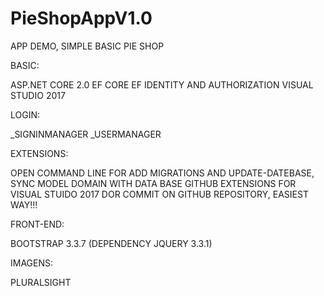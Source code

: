 # PieShopAppV1.0
APP DEMO, SIMPLE BASIC PIE SHOP


BASIC:

ASP.NET CORE 2.0
EF CORE
EF IDENTITY AND AUTHORIZATION
VISUAL STUDIO 2017 

LOGIN:

_SIGNINMANAGER
_USERMANAGER

EXTENSIONS:

OPEN COMMAND LINE FOR ADD MIGRATIONS AND UPDATE-DATEBASE, SYNC MODEL DOMAIN WITH DATA BASE
GITHUB EXTENSIONS FOR VISUAL STUIDO 2017 DOR COMMIT ON GITHUB REPOSITORY, EASIEST WAY!!!

FRONT-END:

BOOTSTRAP 3.3.7 (DEPENDENCY JQUERY 3.3.1)

IMAGENS:

PLURALSIGHT





